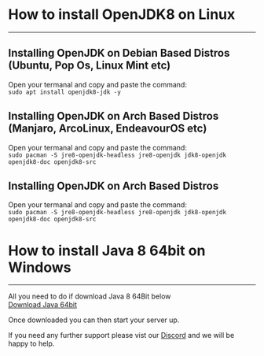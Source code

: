 # How to install OpenJDK8 on Linux
-----------------------------------

## Installing OpenJDK on Debian Based Distros (Ubuntu, Pop Os, Linux Mint etc)
Open your termanal and copy and paste the command:<br>
`sudo apt install openjdk8-jdk -y`

## Installing OpenJDK on Arch Based Distros (Manjaro, ArcoLinux, EndeavourOS etc)

Open your termanal and copy and paste the command:<br>
`sudo pacman -S jre8-openjdk-headless jre8-openjdk jdk8-openjdk openjdk8-doc openjdk8-src`

## Installing OpenJDK on Arch Based Distros

Open your termanal and copy and paste the command:<br>
`sudo pacman -S jre8-openjdk-headless jre8-openjdk jdk8-openjdk openjdk8-doc openjdk8-src`

# How to install Java 8 64bit on Windows
-----------------------------------

All you need to do if download Java 8 64Bit below<br>
[Download Java 64bit](https://javadl.oracle.com/webapps/download/AutoDL?BundleId=246808_424b9da4b48848379167015dcc250d8d)

Once downloaded you can then start your server up.

If you need any further support please vist our [Discord](https://discord.gg/enrpMDd) and we will be happy to help.
